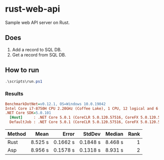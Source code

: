 # rust-web-api

Sample web API server on Rust.

## Does

1. Add a record to SQL DB.
2. Get a record from SQL DB.

## How to run

``` ps1
.\scripts\run.ps1
```

### Results

``` ini
BenchmarkDotNet=v0.12.1, OS=Windows 10.0.19042
Intel Core i7-8750H CPU 2.20GHz (Coffee Lake), 1 CPU, 12 logical and 6 physical cores
.NET Core SDK=5.0.101
  [Host]     : .NET Core 5.0.1 (CoreCLR 5.0.120.57516, CoreFX 5.0.120.57516), X64 RyuJIT
  DefaultJob : .NET Core 5.0.1 (CoreCLR 5.0.120.57516, CoreFX 5.0.120.57516), X64 RyuJIT
```

| Method |    Mean |    Error |   StdDev |  Median | Rank |
|------- |--------:|---------:|---------:|--------:|-----:|
|   Rust | 8.525 s | 0.1662 s | 0.1848 s | 8.468 s |    1 |
|    Asp | 8.956 s | 0.1578 s | 0.1318 s | 8.931 s |    2 |
